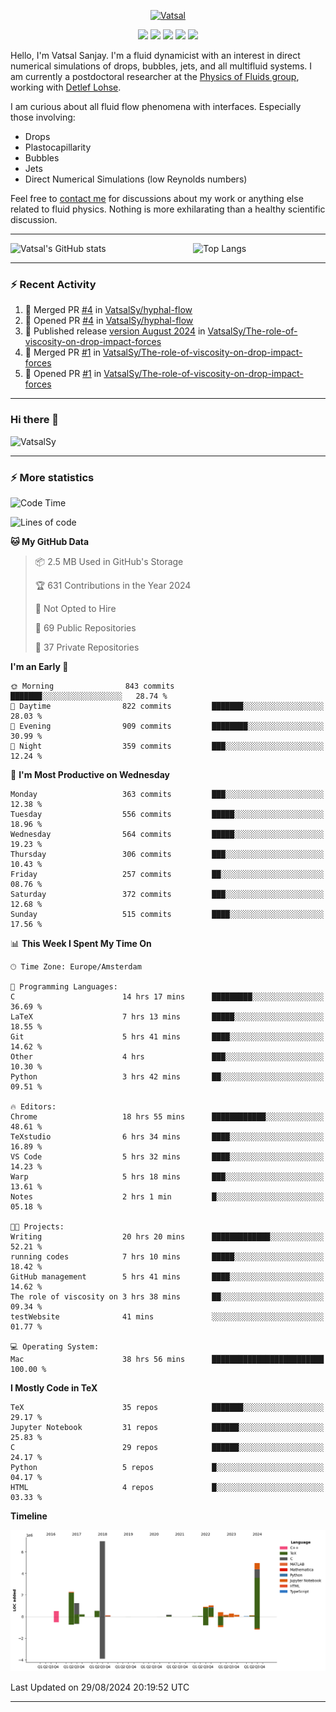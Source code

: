 <center>

[<img alt="Vatsal" width="200px" src="https://www.dropbox.com/s/dxyybgtblo8er6h/Logo_Vatsal_Vector.png?raw=1">](https://www.vatsalsanjay.com)

[<img src="https://img.shields.io/badge/googlescholar-4285F4?&style=for-the-badge&logo=googlescholar&logoColor=white">](https://scholar.google.com/citations?hl=en&user=67aQviYAAAAJ)
[<img src="https://img.shields.io/static/v1.svg?&style=for-the-badge&logo=ResearchGate&label=&message=ResearchGate&logoColor=white&color=green">](https://www.researchgate.net/profile/Vatsal-Sanjay-2)
[<img src="https://img.shields.io/badge/twitter-1DA1F2?&style=for-the-badge&logo=twitter&logoColor=white">](https://twitter.com/VatsalSanjay)
[<img src="https://img.shields.io/badge/linkedin-0A66C2?&style=for-the-badge&logo=linkedin">](https://www.linkedin.com/in/vatsalsanjay/)
[<img src="https://img.shields.io/badge/orcid-A6CE39?&style=for-the-badge&logo=orcid&logoColor=white">](https://orcid.org/0000-0002-4293-6099)

</center>

Hello, I'm Vatsal Sanjay. I'm a fluid dynamicist with an interest in direct numerical simulations of drops, bubbles, jets, and all multifluid systems. I am currently a postdoctoral researcher at the [Physics of Fluids group](https://pof.tnw.utwente.nl), working with [Detlef Lohse](https://en.wikipedia.org/wiki/Detlef_Lohse). 

I am curious about all fluid flow phenomena with interfaces. Especially those involving:

- Drops
- Plastocapillarity
- Bubbles
- Jets
- Direct Numerical Simulations (low Reynolds numbers)

Feel free to [contact me](mailto:contact@vatsalsanjay.com) for discussions about my work or anything else related to fluid physics. Nothing is more exhilarating than a healthy scientific discussion.

<!-- ![Vatsal's GitHub stats](https://github-readme-stats-xi-wine-74.vercel.app/api?username=VatsalSy&show_icons=true&theme=vision-friendly-dark)

![Top Langs](https://github-readme-stats-xi-wine-74.vercel.app/api/top-langs/?username=VatsalSy&layout=compact&theme=vision-friendly-dark) -->

---
<div style="display: flex; justify-content: space-between;">
    <img src="https://github-readme-stats-xi-wine-74.vercel.app/api?username=VatsalSy&show_icons=true&theme=vision-friendly-dark" alt="Vatsal's GitHub stats" style="width: 55%;">
    <img src="https://github-readme-stats-xi-wine-74.vercel.app/api/top-langs/?username=VatsalSy&layout=compact&theme=vision-friendly-dark" alt="Top Langs" style="width: 42%;">
</div>

---

### :zap: Recent Activity

<!--START_SECTION:activity-->
1. 🎉 Merged PR [#4](https://github.com/VatsalSy/hyphal-flow/pull/4) in [VatsalSy/hyphal-flow](https://github.com/VatsalSy/hyphal-flow)
2. 💪 Opened PR [#4](https://github.com/VatsalSy/hyphal-flow/pull/4) in [VatsalSy/hyphal-flow](https://github.com/VatsalSy/hyphal-flow)
3. 🚀 Published release [version August 2024](https://github.com/VatsalSy/The-role-of-viscosity-on-drop-impact-forces/releases/tag/v1.0) in [VatsalSy/The-role-of-viscosity-on-drop-impact-forces](https://github.com/VatsalSy/The-role-of-viscosity-on-drop-impact-forces)
4. 🎉 Merged PR [#1](https://github.com/VatsalSy/The-role-of-viscosity-on-drop-impact-forces/pull/1) in [VatsalSy/The-role-of-viscosity-on-drop-impact-forces](https://github.com/VatsalSy/The-role-of-viscosity-on-drop-impact-forces)
5. 💪 Opened PR [#1](https://github.com/VatsalSy/The-role-of-viscosity-on-drop-impact-forces/pull/1) in [VatsalSy/The-role-of-viscosity-on-drop-impact-forces](https://github.com/VatsalSy/The-role-of-viscosity-on-drop-impact-forces)
<!--END_SECTION:activity-->
---

### Hi there 👋
<p align="left"> <img src="https://komarev.com/ghpvc/?username=VatsalSy&label=Profile%20views&color=orange&style=for-the-badge" alt="VatsalSy" /> </p>

---
### :zap: More statistics

<!--START_SECTION:waka-->
![Code Time](http://img.shields.io/badge/Code%20Time-255%20hrs%2025%20mins-blue)

![Lines of code](https://img.shields.io/badge/From%20Hello%20World%20I%27ve%20Written-20.3%20million%20lines%20of%20code-blue)

**🐱 My GitHub Data** 

> 📦 2.5 MB Used in GitHub's Storage 
 > 
> 🏆 631 Contributions in the Year 2024
 > 
> 🚫 Not Opted to Hire
 > 
> 📜 69 Public Repositories 
 > 
> 🔑 37 Private Repositories 
 > 
**I'm an Early 🐤** 

```text
🌞 Morning                843 commits         ███████░░░░░░░░░░░░░░░░░░   28.74 % 
🌆 Daytime                822 commits         ███████░░░░░░░░░░░░░░░░░░   28.03 % 
🌃 Evening                909 commits         ████████░░░░░░░░░░░░░░░░░   30.99 % 
🌙 Night                  359 commits         ███░░░░░░░░░░░░░░░░░░░░░░   12.24 % 
```
📅 **I'm Most Productive on Wednesday** 

```text
Monday                   363 commits         ███░░░░░░░░░░░░░░░░░░░░░░   12.38 % 
Tuesday                  556 commits         █████░░░░░░░░░░░░░░░░░░░░   18.96 % 
Wednesday                564 commits         █████░░░░░░░░░░░░░░░░░░░░   19.23 % 
Thursday                 306 commits         ███░░░░░░░░░░░░░░░░░░░░░░   10.43 % 
Friday                   257 commits         ██░░░░░░░░░░░░░░░░░░░░░░░   08.76 % 
Saturday                 372 commits         ███░░░░░░░░░░░░░░░░░░░░░░   12.68 % 
Sunday                   515 commits         ████░░░░░░░░░░░░░░░░░░░░░   17.56 % 
```


📊 **This Week I Spent My Time On** 

```text
🕑︎ Time Zone: Europe/Amsterdam

💬 Programming Languages: 
C                        14 hrs 17 mins      █████████░░░░░░░░░░░░░░░░   36.69 % 
LaTeX                    7 hrs 13 mins       █████░░░░░░░░░░░░░░░░░░░░   18.55 % 
Git                      5 hrs 41 mins       ████░░░░░░░░░░░░░░░░░░░░░   14.62 % 
Other                    4 hrs               ███░░░░░░░░░░░░░░░░░░░░░░   10.30 % 
Python                   3 hrs 42 mins       ██░░░░░░░░░░░░░░░░░░░░░░░   09.51 % 

🔥 Editors: 
Chrome                   18 hrs 55 mins      ████████████░░░░░░░░░░░░░   48.61 % 
TeXstudio                6 hrs 34 mins       ████░░░░░░░░░░░░░░░░░░░░░   16.89 % 
VS Code                  5 hrs 32 mins       ████░░░░░░░░░░░░░░░░░░░░░   14.23 % 
Warp                     5 hrs 18 mins       ███░░░░░░░░░░░░░░░░░░░░░░   13.61 % 
Notes                    2 hrs 1 min         █░░░░░░░░░░░░░░░░░░░░░░░░   05.18 % 

🐱‍💻 Projects: 
Writing                  20 hrs 20 mins      █████████████░░░░░░░░░░░░   52.21 % 
running codes            7 hrs 10 mins       █████░░░░░░░░░░░░░░░░░░░░   18.42 % 
GitHub management        5 hrs 41 mins       ████░░░░░░░░░░░░░░░░░░░░░   14.62 % 
The role of viscosity on 3 hrs 38 mins       ██░░░░░░░░░░░░░░░░░░░░░░░   09.34 % 
testWebsite              41 mins             ░░░░░░░░░░░░░░░░░░░░░░░░░   01.77 % 

💻 Operating System: 
Mac                      38 hrs 56 mins      █████████████████████████   100.00 % 
```

**I Mostly Code in TeX** 

```text
TeX                      35 repos            ███████░░░░░░░░░░░░░░░░░░   29.17 % 
Jupyter Notebook         31 repos            ██████░░░░░░░░░░░░░░░░░░░   25.83 % 
C                        29 repos            ██████░░░░░░░░░░░░░░░░░░░   24.17 % 
Python                   5 repos             █░░░░░░░░░░░░░░░░░░░░░░░░   04.17 % 
HTML                     4 repos             █░░░░░░░░░░░░░░░░░░░░░░░░   03.33 % 
```



**Timeline**

![Lines of Code chart](https://raw.githubusercontent.com/VatsalSy/VatsalSy/main/assets/bar_graph.png)


 Last Updated on 29/08/2024 20:19:52 UTC
<!--END_SECTION:waka-->
---
